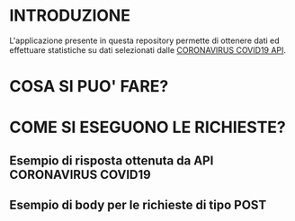 # INTRODUZIONE
L'applicazione presente in questa repository permette di ottenere dati ed effettuare statistiche su dati selezionati dalle [CORONAVIRUS COVID19 API](https://documenter.getpostman.com/view/10808728/SzS8rjbc#00030720-fae3-4c72-8aea-ad01ba17adf8).
# COSA SI PUO' FARE?
# COME SI ESEGUONO LE RICHIESTE?
 ## Esempio di risposta ottenuta da API CORONAVIRUS COVID19
 
 ## Esempio di body per le richieste di tipo POST
 

